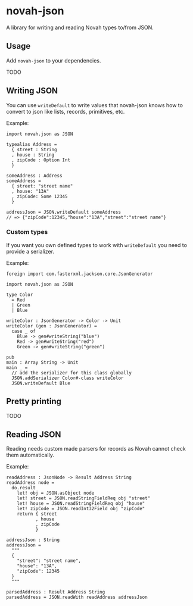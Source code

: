 # novah-json

A library for writing and reading Novah types to/from JSON.

## Usage

Add `novah-json` to your dependencies.

TODO

## Writing JSON

You can use `writeDefault` to write values that novah-json knows how to convert to json
like lists, records, primitives, etc.

Example:
```novah
import novah.json as JSON

typealias Address =
  { street : String
  , house : String
  , zipCode : Option Int
  }

someAddress : Address
someAddress =
  { street: "street name"
  , house: "13A"
  , zipCode: Some 12345
  }

addressJson = JSON.writeDefault someAddress
// => {"zipCode":12345,"house":"13A","street":"street name"}
```

### Custom types

If you want you own defined types to work with `writeDefault` you need to provide a serializer.

Example:
```novah
foreign import com.fasterxml.jackson.core.JsonGenerator

import novah.json as JSON

type Color
  = Red
  | Green
  | Blue

writeColor : JsonGenerator -> Color -> Unit
writeColor (gen : JsonGenerator) =
  case _ of
    Blue -> gen#writeString("blue")
    Red -> gen#writeString("red")
    Green -> gen#writeString("green")

pub
main : Array String -> Unit
main _ =
  // add the serializer for this class globally
  JSON.addSerializer Color#-class writeColor
  JSON.writeDefault Blue
```

## Pretty printing

TODO

## Reading JSON

Reading needs custom made parsers for records as Novah cannot check them automatically.

Example:

```novah
readAddress : JsonNode -> Result Address String
readAddress node =
  do.result
    let! obj = JSON.asObject node
    let! street = JSON.readStringFieldReq obj "street"
    let! house = JSON.readStringFieldReq obj "house"
    let! zipCode = JSON.readInt32Field obj "zipCode"
    return { street
           , house
           , zipCode
           }

addressJson : String
addressJson =
  """
  {
    "street": "street name",
    "house": "13A",
    "zipCode": 12345
  }
  """

parsedAddress : Result Address String
parsedAddress = JSON.readWith readAddress addressJson
```